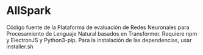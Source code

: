 # AllSpark
Código fuente de la Plataforma de evaluación de Redes Neuronales para Procesamiento de Lenguaje Natural basados en Transformer.
Requiere npm y ElectronJS y Python3-pip.
Para la instalación de las dependencias, usar installer.sh
